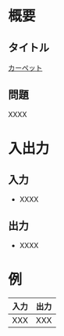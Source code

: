 # 概要
## タイトル
[カーペット](https://codeiq.jp/q/3357)

## 問題
XXXX

# 入出力
## 入力
* XXXX

## 出力
* XXXX

# 例
|入力|出力|
|-|-|
|XXX|XXX|
